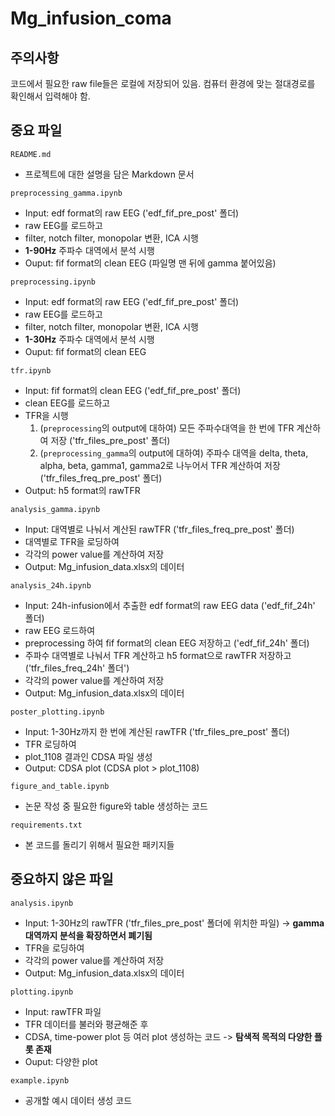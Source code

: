 # Mg_infusion_coma

## 주의사항
코드에서 필요한 raw file들은 로컬에 저장되어 있음.
컴퓨터 환경에 맞는 절대경로를 확인해서 입력해야 함.

## 중요 파일
`README.md`
- 프로젝트에 대한 설명을 담은 Markdown 문서

`preprocessing_gamma.ipynb`
- Input: edf format의 raw EEG ('edf_fif_pre_post' 폴더)
- raw EEG를 로드하고
- filter, notch filter, monopolar 변환, ICA 시행
- **1-90Hz** 주파수 대역에서 분석 시행
- Ouput: fif format의 clean EEG (파일명 맨 뒤에 gamma 붙어있음)

`preprocessing.ipynb`
- Input: edf format의 raw EEG ('edf_fif_pre_post' 폴더)
- raw EEG를 로드하고
- filter, notch filter, monopolar 변환, ICA 시행
- **1-30Hz** 주파수 대역에서 분석 시행
- Ouput: fif format의 clean EEG

`tfr.ipynb`
- Input: fif format의 clean EEG ('edf_fif_pre_post' 폴더)
- clean EEG를 로드하고
- TFR을 시행
  1. (`preprocessing`의 output에 대하여) 모든 주파수대역을 한 번에 TFR 계산하여 저장 ('tfr_files_pre_post' 폴더)
  2. (`preprocessing_gamma`의 output에 대하여) 주파수 대역을 delta, theta, alpha, beta, gamma1, gamma2로 나누어서 TFR 계산하여 저장 ('tfr_files_freq_pre_post' 폴더)
- Output: h5 format의 rawTFR

`analysis_gamma.ipynb`
- Input: 대역별로 나눠서 계산된 rawTFR ('tfr_files_freq_pre_post' 폴더)
- 대역별로 TFR을 로딩하여
- 각각의 power value를 계산하여 저장
- Output: Mg_infusion_data.xlsx의 데이터

`analysis_24h.ipynb`
- Input: 24h-infusion에서 추출한 edf format의 raw EEG data ('edf_fif_24h' 폴더)
- raw EEG 로드하여
- preprocessing 하여 fif format의 clean EEG 저장하고 ('edf_fif_24h' 폴더)
- 주파수 대역별로 나눠서 TFR 계산하고 h5 format으로 rawTFR 저장하고 ('tfr_files_freq_24h' 폴더')
- 각각의 power value를 계산하여 저장
- Output: Mg_infusion_data.xlsx의 데이터

`poster_plotting.ipynb`
- Input: 1-30Hz까지 한 번에 계산된 rawTFR ('tfr_files_pre_post' 폴더)
- TFR 로딩하여
- plot_1108 결과인 CDSA 파일 생성
- Output: CDSA plot (CDSA plot > plot_1108)

`figure_and_table.ipynb`
- 논문 작성 중 필요한 figure와 table 생성하는 코드

`requirements.txt`
- 본 코드를 돌리기 위해서 필요한 패키지들

## 중요하지 않은 파일

`analysis.ipynb`
- Input: 1-30Hz의 rawTFR ('tfr_files_pre_post' 폴더에 위치한 파일) -> **gamma 대역까지 분석을 확장하면서 폐기됨**
- TFR을 로딩하여
- 각각의 power value를 계산하여 저장
- Output: Mg_infusion_data.xlsx의 데이터

`plotting.ipynb`
- Input: rawTFR 파일
- TFR 데이터를 불러와 평균해준 후
- CDSA, time-power plot 등 여러 plot 생성하는 코드 -> **탐색적 목적의 다양한 플롯 존재**
- Ouput: 다양한 plot

`example.ipynb`
- 공개할 예시 데이터 생성 코드
